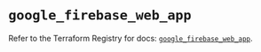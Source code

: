 # `google_firebase_web_app`

Refer to the Terraform Registry for docs: [`google_firebase_web_app`](https://registry.terraform.io/providers/hashicorp/google-beta/5.39.0/docs/resources/google_firebase_web_app).
